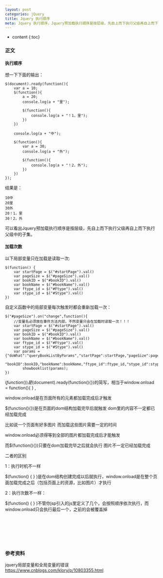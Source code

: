 ```yaml
---
layout: post
categories: jQuery
title: Jquery 执行顺序
meta: Jquery 执行顺序，Jquery预加载执行顺序是按层级，先自上而下执行父级再自上而下执行父级中的子集
---
```

* content
{:toc}

### 正文

#### 执行顺序

想一下下面的输出：
```
$(document).ready(function(){
	var a = 10;
	$(function(){
		a = 20;
		console.log(a + "里");
		
		$(function(){
			console.log(a + "！1，里");
		})
	})
	
	console.log(a + "中");
	
	$(function(){
		var a = 30;
		console.log(a + "外");
		
		$(function(){
			console.log(a + "！2，外");
		})
	})
});
```

结果是：
```
10中 
20里 
30外 
20！1，里 
30！2，外
```

可以看出Jquery预加载执行顺序是按层级，先自上而下执行父级再自上而下执行父级中的子集。

#### 加载次数

以下局部变量只在加载是读取一次:
```
$(function() {
    var startPage = $("#startPage").val()
    var pageSize = $("#pageSize").val()
    var bookID = $("#bookID").val()
    var bookName = $("#bookName").val()
    var ftype_id = $("#Ftype").val()
    var stype_id = $("#Stype").val()
})
```

自定义函数中的局部变量每次触发时都会重新加载一次：
```
$("#pageSize").on("change",function(){
    //变量名必须放在事件方法内部，不然变量只会在加载时读取一次！！！
    var startPage = $("#startPage").val()
    var pageSize = $("#pageSize").val()
    var bookID = $("#bookID").val()
    var bookName = $("#bookName").val()
    var ftype_id = $("#Ftype").val()
    var stype_id = $("#Stype").val()
    var params = {"doWhat":"queryBookListByParams","startPage":startPage,"pageSize":pageSize,
            "bookID":bookID,"bookName":bookName,"ftype_id":ftype_id,"stype_id":stype_id,};
        showbooklist(params);
}) 
```

$(function(){})是$(document).ready(function(){})的简写，相当于window.onload = function(){ } ,

window.onload是在页面所有的元素都加载完成后才触发

$(function(){})是在页面的dom结构加载完毕后就触发 dom里的内容不一定都已经加载完成

比如说一个页面有好多图片 而加载这些图片需要一定的时间

window.onload必须得等到全部的图片都加载完成后才能触发

而$(function(){})只要在dom加载完毕之后就会执行 图片不一定已经加载完成

二者的区别

1：执行时机不一样

$(function() { } )是在dom结构创建完成以后就执行，window.onload是在整个页面加载完成之后（包括页面上的资源，比如图片）才执行

2：执行次数不一样：

$(function() { } )不管你jsp引入的js里定义了几个，会按照顺序依次执行，而window.onload只会执行最后一个，之前的会被覆盖掉

<br/><br/><br/><br/><br/>
### 参考资料 

jquery局部变量和全局变量的错误 <https://www.cnblogs.com/klory/p/10803355.html>
